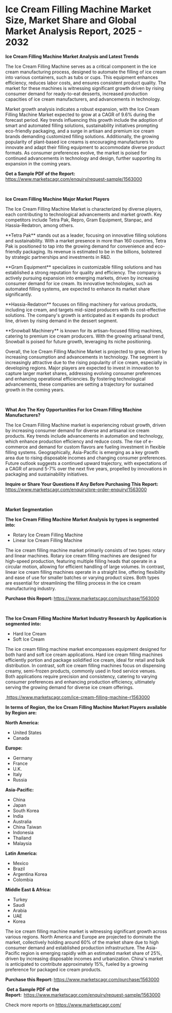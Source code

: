 <p><h1>Ice Cream Filling Machine Market Size, Market Share and Global Market Analysis Report, 2025 - 2032</h1></p><p><strong>Ice Cream Filling Machine Market Analysis and Latest Trends</strong></p>
<p><p>The Ice Cream Filling Machine serves as a critical component in the ice cream manufacturing process, designed to automate the filling of ice cream into various containers, such as tubs or cups. This equipment enhances efficiency, reduces labor costs, and ensures consistent product quality. The market for these machines is witnessing significant growth driven by rising consumer demand for ready-to-eat desserts, increased production capacities of ice cream manufacturers, and advancements in technology.</p><p>Market growth analysis indicates a robust expansion, with the Ice Cream Filling Machine Market expected to grow at a CAGR of 9.6% during the forecast period. Key trends influencing this growth include the adoption of smart and automated filling solutions, sustainability initiatives prompting eco-friendly packaging, and a surge in artisan and premium ice cream brands demanding customized filling solutions. Additionally, the growing popularity of plant-based ice creams is encouraging manufacturers to innovate and adapt their filling equipment to accommodate diverse product formats. As consumer preferences evolve, the market is poised for continued advancements in technology and design, further supporting its expansion in the coming years.</p></p>
<p><strong>Get a Sample PDF of the Report:&nbsp;</strong> <a href="https://www.marketscagr.com/enquiry/request-sample/1563000?utm_campaign=2041&utm_medium=2&utm_source=Github&utm_content=ia&utm_term=16022025&utm_id=ice-cream-filling-machine">https://www.marketscagr.com/enquiry/request-sample/1563000</a></p>
<p>&nbsp;</p>
<p><strong>Ice Cream Filling Machine Major Market Players</strong></p>
<p><p>The Ice Cream Filling Machine Market is characterized by diverse players, each contributing to technological advancements and market growth. Key competitors include Tetra Pak, Repro, Gram Equipment, Stanpac, and Hassia-Redatron, among others.</p><p>**Tetra Pak** stands out as a leader, focusing on innovative filling solutions and sustainability. With a market presence in more than 160 countries, Tetra Pak is positioned to tap into the growing demand for convenience and eco-friendly packaging. Its revenue is estimated to be in the billions, bolstered by strategic partnerships and investments in R&D.</p><p>**Gram Equipment** specializes in customizable filling solutions and has established a strong reputation for quality and efficiency. The company is actively pursuing expansion into emerging markets, driven by increasing consumer demand for ice cream. Its innovative technologies, such as automated filling systems, are expected to enhance its market share significantly.</p><p>**Hassia-Redatron** focuses on filling machinery for various products, including ice cream, and targets mid-sized producers with its cost-effective solutions. The company's growth is anticipated as it expands its product line, driven by rising demand in the dessert segment.</p><p>**Snowball Machinery** is known for its artisan-focused filling machines, catering to premium ice cream producers. With the growing artisanal trend, Snowball is poised for future growth, leveraging its niche positioning.</p><p>Overall, the Ice Cream Filling Machine Market is projected to grow, driven by increasing consumption and advancements in technology. The segment is increasingly attractive due to the rising popularity of ice cream, especially in developing regions. Major players are expected to invest in innovation to capture larger market shares, addressing evolving consumer preferences and enhancing operational efficiencies. By fostering technological advancements, these companies are setting a trajectory for sustained growth in the coming years.</p></p>
<p>&nbsp;</p>
<p><strong>What Are The Key Opportunities For Ice Cream Filling Machine Manufacturers?</strong></p>
<p><p>The Ice Cream Filling Machine market is experiencing robust growth, driven by increasing consumer demand for diverse and artisanal ice cream products. Key trends include advancements in automation and technology, which enhance production efficiency and reduce costs. The rise of e-commerce and demand for custom flavors are fueling investment in flexible filling systems. Geographically, Asia-Pacific is emerging as a key growth area due to rising disposable incomes and changing consumer preferences. Future outlook suggests a continued upward trajectory, with expectations of a CAGR of around 5-7% over the next five years, propelled by innovations in packaging and sustainability initiatives.</p></p>
<p><strong>Inquire or Share Your Questions If Any Before Purchasing This Report:</strong> <a href="https://www.marketscagr.com/enquiry/pre-order-enquiry/1563000?utm_campaign=2041&utm_medium=2&utm_source=Github&utm_content=ia&utm_term=16022025&utm_id=ice-cream-filling-machine">https://www.marketscagr.com/enquiry/pre-order-enquiry/1563000</a></p>
<p>&nbsp;</p>
<p><strong>Market Segmentation</strong></p>
<p><strong>The Ice Cream Filling Machine Market Analysis by types is segmented into:</strong></p>
<p><ul><li>Rotary Ice Cream Filling Machine</li><li>Linear Ice Cream Filling Machine</li></ul></p>
<p><p>The ice cream filling machine market primarily consists of two types: rotary and linear machines. Rotary ice cream filling machines are designed for high-speed production, featuring multiple filling heads that operate in a circular motion, allowing for efficient handling of large volumes. In contrast, linear ice cream filling machines operate in a straight line, offering flexibility and ease of use for smaller batches or varying product sizes. Both types are essential for streamlining the filling process in the ice cream manufacturing industry.</p></p>
<p><strong>Purchase this Report:&nbsp;</strong><a href="https://www.marketscagr.com/purchase/1563000?utm_campaign=2041&utm_medium=2&utm_source=Github&utm_content=ia&utm_term=16022025&utm_id=ice-cream-filling-machine">https://www.marketscagr.com/purchase/1563000</a></p>
<p>&nbsp;</p>
<p><strong>The Ice Cream Filling Machine Market Industry Research by Application is segmented into:</strong></p>
<p><ul><li>Hard Ice Cream</li><li>Soft Ice Cream</li></ul></p>
<p><p>The ice cream filling machine market encompasses equipment designed for both hard and soft ice cream applications. Hard ice cream filling machines efficiently portion and package solidified ice cream, ideal for retail and bulk distribution. In contrast, soft ice cream filling machines focus on dispensing creamy, semi-frozen products, commonly used in food service venues. Both applications require precision and consistency, catering to varying consumer preferences and enhancing production efficiency, ultimately serving the growing demand for diverse ice cream offerings.</p></p>
<p><a href="https://www.marketscagr.com/ice-cream-filling-machine-r1563000?utm_campaign=2041&utm_medium=2&utm_source=Github&utm_content=ia&utm_term=16022025&utm_id=ice-cream-filling-machine">&nbsp;https://www.marketscagr.com/ice-cream-filling-machine-r1563000</a></p>
<p><strong>In terms of Region, the Ice Cream Filling Machine Market Players available by Region are:</strong></p>
<p>
    <p> <strong> North America: </strong>
        <ul>
            <li>United States</li>
            <li>Canada</li>
        </ul>
        </p> 
    <p> <strong> Europe: </strong>
        <ul>
            <li>Germany</li>
            <li>France</li>
            <li>U.K.</li>
            <li>Italy</li>
            <li>Russia</li>
        </ul>
        </p> 
    <p> <strong> Asia-Pacific: </strong>
        <ul>
            <li>China</li>
            <li>Japan</li>
            <li>South Korea</li>
            <li>India</li>
            <li>Australia</li>
            <li>China Taiwan</li>
            <li>Indonesia</li>
            <li>Thailand</li>
            <li>Malaysia</li>
        </ul>
        </p> 
    <p> <strong> Latin America: </strong>
        <ul>
            <li>Mexico</li>
            <li>Brazil</li>
            <li>Argentina Korea</li>
            <li>Colombia</li>
        </ul>
        </p> 
    <p> <strong> Middle East & Africa: </strong>
        <ul>
            <li>Turkey</li>
            <li>Saudi</li>
            <li>Arabia</li>
            <li>UAE</li>
            <li>Korea</li>
        </ul>
    </p>
    </p>
<p><p>The ice cream filling machine market is witnessing significant growth across various regions. North America and Europe are projected to dominate the market, collectively holding around 60% of the market share due to high consumer demand and established production infrastructure. The Asia-Pacific region is emerging rapidly with an estimated market share of 25%, driven by increasing disposable incomes and urbanization. China's market is anticipated to contribute approximately 15%, fueled by a growing preference for packaged ice cream products.</p></p>
<p><strong>Purchase this Report: </strong><a href="https://www.marketscagr.com/purchase/1563000?utm_campaign=2041&utm_medium=2&utm_source=Github&utm_content=ia&utm_term=16022025&utm_id=ice-cream-filling-machine">https://www.marketscagr.com/purchase/1563000</a></p>
<p>&nbsp;<strong>Get a Sample PDF of the Report:&nbsp;&nbsp;</strong><a href="https://www.marketscagr.com/enquiry/request-sample/1563000?utm_campaign=2041&utm_medium=2&utm_source=Github&utm_content=ia&utm_term=16022025&utm_id=ice-cream-filling-machine">https://www.marketscagr.com/enquiry/request-sample/1563000</a></p>
<p><strong></strong></p>
<p>Check more reports on <a href="https://www.marketscagr.com/?utm_campaign=2041&utm_medium=2&utm_source=Github&utm_content=ia&utm_term=16022025&utm_id=ice-cream-filling-machine">https://www.marketscagr.com/</a></p>